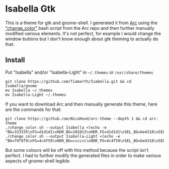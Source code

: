 # Isabella Gtk

This is a theme for gtk and gnome-shell. I generated it from [Arc](https://github.com/NicoHood/arc-theme) using the ["change_color"](https://github.com/NicoHood/arc-theme/blob/master/change_color.sh) bash script from the Arc repo and then further manually modified various elements. It's not perfect, for example I would change the window buttons but I don't know enough about gtk theming to actually do that.

## Install

Put "Isabella" and/or "Isabella-Light" in `~/.themes` or `/usr/share/themes`

```shell
git clone https://github.com/Tiamarth/Isabella.git && cd Isabella/gnome
mv Isabella ~/.themes
mv Isabella-Light ~/.themes
```

If you want to download Arc and then manually generate this theme, here are the commands for that:

```shell
git clone https://github.com/NicoHood/arc-theme --depth 1 && cd arc-theme
./change_color.sh --output Isabella <(echo -e "BG=333335\nFG=d1d1d1\nHDR_BG=101013\nHDR_FG=d1d1d1\nSEL_BG=be4318\nSEL_FG=d1d1d1\nTXT_BG=2c2c2c\nTXT_FG=d1d1d1\nBTN_BG=2c2c2c\nBTN_FG=d1d1d1\n")
./change_color.sh --output Isabella-Light <(echo -e "BG=f9f9f9\nFG=4c4f59\nHDR_BG=cccccc\nHDR_FG=4c4f59\nSEL_BG=be4318\nSEL_FG=d1d1d1\nTXT_BG=e5e5e5\nTXT_FG=4c4f59\nBTN_BG=e5e5e5\nBTN_FG=4c4f59\n")
```

But some colours will be off with this method because the script isn't perfect. I had to further modify the generated files in order to make various aspects of gnome-shell legible.
